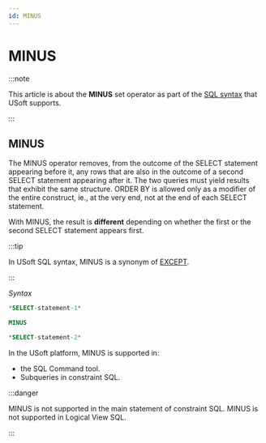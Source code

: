 ```yaml
---
id: MINUS
---
```


# MINUS




:::note

This article is about the **MINUS** set operator as part of the [SQL syntax](/docs/Modeller_and_Rules_Engine/SQL_syntax) that USoft supports.

:::

## **MINUS**

The MINUS operator removes, from the outcome of the SELECT statement appearing before it, any rows that are also in the outcome of a second SELECT statement appearing after it. The two queries must yield results that exhibit the same structure. ORDER BY is allowed only as a modifier of the entire construct, ie., at the very end, not at the end of each SELECT statement.

With MINUS, the result is **different** depending on whether the first or the second SELECT statement appears first.


:::tip

In USoft SQL syntax, MINUS is a synonym of [EXCEPT](/docs/Modeller_and_Rules_Engine/SQL_syntax/EXCEPT.md).

:::

*Syntax*

```sql
*SELECT-statement-1*

MINUS

*SELECT-statement-2*
```

In the USoft platform, MINUS is supported in:

- the SQL Command tool.
- Subqueries in constraint SQL.


:::danger

MINUS is not supported in the main statement of constraint SQL.
MINUS is not supported in Logical View SQL.

:::
